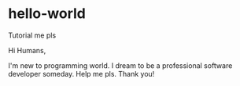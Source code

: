 # hello-world
Tutorial me pls

Hi Humans,

I'm new to programming world. I dream to be a professional software developer someday. Help me pls. Thank you! 
